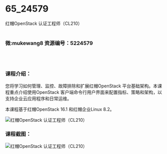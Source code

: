 # 65_24579
红帽OpenStack 认证工程师（CL210）
<br/></br>
<h3>微:mukewang8 资源编号：5224579</h3>
<br/></br>
<h3>课程介绍：</h3>
<p>您将学习如何管理、监控、故障排除和扩展红帽<a title="查看与 OpenStack 相关的文章" target="_blank">OpenStack</a> 平台基础架构。本课程重点介绍使用<a title="查看与 OpenStack 相关的文章" target="_blank">OpenStack</a> 客户端命令行用户界面来配置指标、策略和架构，以支持企业云应用程序和日常运维。</p>
<p>本课程基于红帽OpenStack 16.1 和红帽企业Linux 8.2。</p>
<p><img src="https://www.ko996.com/wp-content/uploads/img/2022/06/1-21-300x186.png" alt="红帽OpenStack 认证工程师（CL210）"></p>
<div class="info-desc">
<h3>课程截图：</h3>
<p><img src="https://www.ko996.com/wp-content/uploads/img/2022/06/2-17.png" alt="红帽OpenStack 认证工程师（CL210）"></p>


			
</div>
